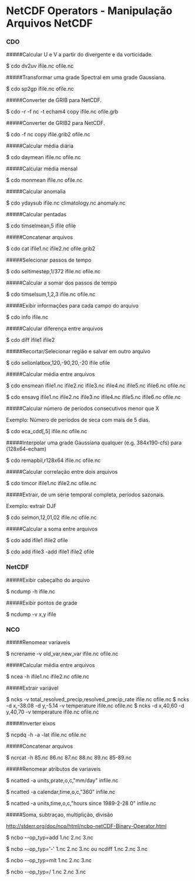 # NetCDF Operators - Manipulação Arquivos NetCDF

### CDO

#####Calcular U e V a partir do divergente e da vorticidade.

$ cdo dv2uv ifile.nc ofile.nc

#####Transformar uma grade Spectral em uma grade Gaussiana.

$ cdo sp2gp ifile.nc ofile.nc

#####Converter de GRIB para NetCDF.

$ cdo -r -f nc -t echam4 copy ifile.nc ofile.grb

#####Converter de GRIB2 para NetCDF.

$ cdo -f nc copy ifile.grib2 ofile.nc

#####Calcular média diária

$ cdo daymean ifile.nc ofile.nc

#####Calcular média mensal

$ cdo monmean ifile.nc ofile.nc

#####Calcular anomalia

$ cdo ydaysub ifile.nc climatology.nc anomaly.nc 

#####Calcular pentadas

$ cdo timselmean,5 ifile ofile

#####Concatenar arquivos

$ cdo cat ifile1.nc ifile2.nc ofile.grib2

#####Selecionar passos de tempo

$ cdo seltimestep,1/372 ifile.nc ofile.nc

#####Calcular a somar dos passos de tempo

$ cdo timselsum,1,2,3 ifile.nc ofile.nc

#####Exibir informações para cada campo do arquivo

$ cdo info ifile.nc
  
#####Calcular diferença entre arquivos

$ cdo diff ifile1 ifile2
  
#####Recortar/Selecionar região e salvar em outro arquivo

$ cdo sellonlatbox,120,-90,20,-20 ifile ofile
  
#####Calcular média entre arquivos

$ cdo ensmean ifile1.nc ifile2.nc ifile3.nc ifile4.nc ifile5.nc ifile6.nc ofile.nc

$ cdo ensavg ifile1.nc ifile2.nc ifile3.nc ifile4.nc ifile5.nc ifile6.nc ofile.nc

#####Calcular número de períodos consecutivos menor que X

Exemplo: Número de períodos de seca com mais de 5 dias.

$ cdo eca_cdd[,5] ifile.nc ofile.nc

#####Interpolar uma grade Gaussiana qualquer (e.g. 384x190-cfs) para (128x64-echam)

$ cdo remapbil,r128x64 ifile.nc ofile.nc

#####Calcular correlação entre dois arquivos

$ cdo timcor ifile1.nc ifile2.nc ofile.nc 

#####Extrair, de um série temporal completa, períodos sazonais.

Exemplo: extrair DJF

$ cdo selmon,12,01,02 ifile.nc ofile.nc 

#####Calcular a soma entre arquivos

$ cdo add ifile1 ifile2 ofile

$ cdo add ifile3 -add ifile1 ifile2 ofile

### NetCDF

#####Exibir cabeçalho do arquivo

$ ncdump -h ifile.nc

#####Exibir pontos de grade

$ ncdump -v x,y ifile

### NCO

#####Renomear variaveis

$ ncrename -v old_var,new_var ifile.nc ofile.nc

#####Calcular média entre arquivos

$ ncea -h ifile1.nc ifile2.nc ofile.nc

#####Extrair variável

$ ncks -v total_resolved_precip,resolved_precip_rate ifile.nc ofile.nc
$ ncks -d x,-38.08 -d y,-5.14 -v temperature ifile.nc ofile.nc
$ ncks -d x,40,60 -d y,40,70 -v temperature ifile.nc ofile.nc

#####Inverter eixos

$ ncpdq -h -a -lat ifile.nc ofile.nc

#####Concatenar arquivos 

$ ncrcat -h 85.nc 86.nc 87.nc 88.nc 89.nc 85-89.nc

#####Renomear atributos de variaveis

$ ncatted -a units,prate,o,c,"mm/day" infile.nc

$ ncatted -a calendar,time,o,c,"360" infile.nc

$ ncatted -a units,time,o,c,"hours since 1989-2-28 0" infile.nc

#####Soma, subtraçao, multiplição, divisão

http://stderr.org/doc/nco/html/ncbo-netCDF-Binary-Operator.html

$ ncbo --op_typ=add 1.nc 2.nc 3.nc

$ ncbo --op_typ='-' 1.nc 2.nc 3.nc ou ncdiff 1.nc 2.nc 3.nc

$ ncbo --op_typ=mlt 1.nc 2.nc 3.nc

$ ncbo --op_typ=/ 1.nc 2.nc 3.nc




